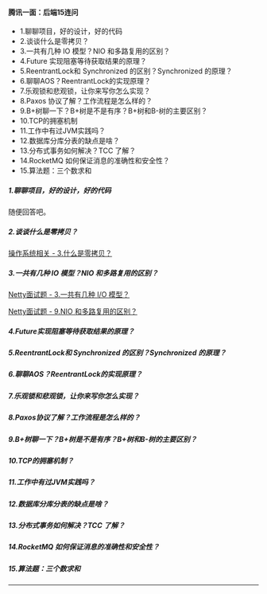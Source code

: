 #### 腾讯一面：后端15连问

- 1.聊聊项目，好的设计，好的代码
- 2.谈谈什么是零拷贝？
- 3.一共有几种 IO 模型？NIO 和多路复用的区别？
- 4.Future 实现阻塞等待获取结果的原理？
- 5.ReentrantLock和 Synchronized 的区别？Synchronized 的原理？
- 6.聊聊AOS？ReentrantLock的实现原理？
- 7.乐观锁和悲观锁，让你来写你怎么实现？
- 8.Paxos 协议了解？工作流程是怎么样的？
- 9.B+树聊一下？B+树是不是有序？B+树和B-树的主要区别？
- 10.TCP的拥塞机制
- 11.工作中有过JVM实践吗？
- 12.数据库分库分表的缺点是啥？
- 13.分布式事务如何解决？TCC 了解？
- 14.RocketMQ 如何保证消息的准确性和安全性？
- 15.算法题：三个数求和

##### 1.聊聊项目，好的设计，好的代码

随便回答吧。

##### 2.谈谈什么是零拷贝？

[操作系统相关 - 3.什么是零拷贝？](./操作系统相关.md)

##### 3.一共有几种 IO 模型？NIO 和多路复用的区别？

[Netty面试题 - 3.一共有几种 I/O 模型？](./Netty面试题.md)

[Netty面试题 - 9.NIO 和多路复用的区别？](./Netty面试题.md)

##### 4.Future实现阻塞等待获取结果的原理？

##### 5.ReentrantLock和 Synchronized 的区别？Synchronized 的原理？

##### 6.聊聊AOS？ReentrantLock的实现原理？

##### 7.乐观锁和悲观锁，让你来写你怎么实现？

##### 8.Paxos协议了解？工作流程是怎么样的？

##### 9.B+树聊一下？B+树是不是有序？B+树和B-树的主要区别？

##### 10.TCP的拥塞机制？

##### 11.工作中有过JVM实践吗？

##### 12.数据库分库分表的缺点是啥？

##### 13.分布式事务如何解决？TCC 了解？

##### 14.RocketMQ 如何保证消息的准确性和安全性？

##### 15.算法题：三个数求和

---

